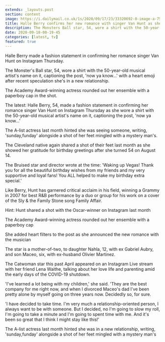 ```yaml
---
extends: _layouts.post
section: content
image: https://i.dailymail.co.uk/1s/2020/09/17/23/33320692-0-image-a-75_1600383037741.jpg 
title: Halle Berry confirms her new romance with singer Van Hunt as she wears shirt with his name on it 
description: The Monsters Ball star, 54, wore a shirt with the 50-year-old musical artists name on it, captioning the post, now ya know... with a heart emoji after recent speculation she as in a new relationship. 
date: 2020-09-18-00-19-45 
categories: [latest, tv] 
featured: true 
--- 
```

Halle Berry made a fashion statement in confirming her romance singer Van Hunt on Instagram Thursday.

The Monster's Ball star, 54, wore a shirt with the 50-year-old musical artist's name on it, captioning the post, 'now ya know...' with a heart emoji after recent speculation she's in a new relationship.

The Academy Award-winning actress rounded out her ensemble with a paperboy cap in the shot.

The latest: Halle Berry, 54, made a fashion statement in confirming her romance singer Van Hunt on Instagram Thursday as she wore a shirt with the 50-year-old musical artist's name on it, captioning the post, 'now ya know...'

The A-list actress last month hinted she was seeing someone, writing, 'sunday,funday' alongside a shot of her feet mingled with a mystery man's.

The Cleveland native again shared a shot of their feet last month as she showed her gratitude for birthday greetings after she turned 54 on August 14.

The Bruised star and director wrote at the time: 'Waking up Vegas! Thank you for all the beautiful birthday wishes from my friends and my very supportive and loyal fans! You ALL helped to make my birthday extra special.'

Like Berry, Hunt has garnered critical acclaim in his field, winning a Grammy in 2007 for best R&B performance by a duo or group for his work on a cover of the Sly & the Family Stone song Family Affair.

Hint: Hunt shared a shot with the Oscar-winner on Instagram last month 

The Academy Award-winning actress rounded out her ensemble with a paperboy cap 

She added heart filters to the post as she announced the new romance with the musician 

The star is a mother-of-two, to daughter Nahla, 12, with ex Gabriel Aubry, and son Maceo, six, with ex-husband Olivier Martinez.

The Catwoman star this past April appeared on an Instagram Live stream with her friend Lena Waithe, talking about her love life and parenting amid the early days of the COVID-19 shutdown.

'I've learned a lot being with my children,' she said. 'They are the best company for me right now, and when I divorced Maceo's dad I've been pretty alone by myself going on three years now. Decidedly so, for sure.

'I have decided to take time. I'm very much a relationship-oriented person, I always want to be with someone. But I decided, no I'm going to slow my roll, I'm going to take a minute and I'm going to spent time with me. And it's been so great that I think I might stay like this!'

The A-list actress last month hinted she was in a new relationship, writing, 'sunday,funday' alongside a shot of her feet mingled with a mystery man's 

